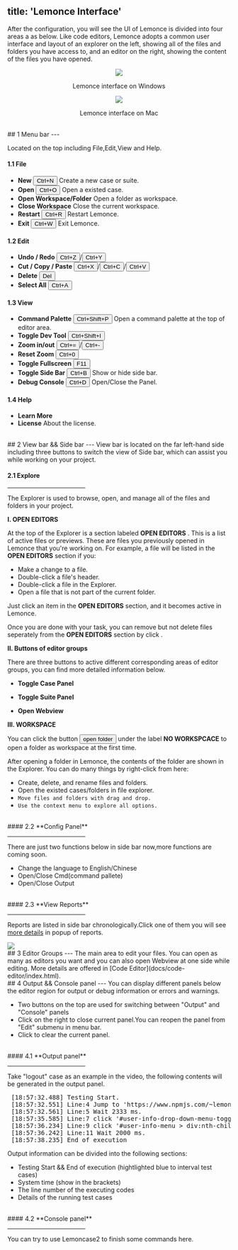 title: 'Lemonce Interface'
---

After the configuration, you will see the UI of Lemonce is divided into four areas a as below. Like code editors, Lemonce adopts a common user interface and layout of an explorer on the left, showing all of the files and folders you have access to, and an editor on the right, showing the content of the files you have opened.

<center><img src="/images/setup/interface-whole.png"></center>
<p align="center">Lemonce interface on Windows</p>

<center><img class="box-shadow" src="/images/setup/interface-mac.jpg"></center>
<p align="center">Lemonce interface on Mac</p>

<br/>
## 1 Menu bar
---

Located on the top including File,Edit,View and Help.

#### 1.1 File

- **New** <button>Ctrl+N</button> Create a new case or suite.
- **Open** <button>Ctrl+O</button> Open a existed case.
- **Open Workspace/Folder** Open a folder as workspace.
- **Close Workspace**  Close the current workspace.
- **Restart** <button>Ctrl+R</button> Restart Lemonce.
- **Exit** <button>Ctrl+W</button> Exit Lemonce.

#### 1.2 Edit

- **Undo / Redo** <button>Ctrl+Z</button>/<button>Ctrl+Y</button>
- **Cut / Copy / Paste** <button>Ctrl+X</button>/<button>Ctrl+C</button>/<button>Ctrl+V</button>
- **Delete** <button>Del</button>
- **Select All** <button>Ctrl+A</button>

#### 1.3 View

- **Command Palette** <button>Ctrl+Shift+P</button> Open a command palette at the top of editor area.
- **Toggle Dev Tool** <button>Ctrl+Shift+I</button> 
- **Zoom in/out** <button>Ctrl+=</button>/<button>Ctrl+-</button>
- **Reset Zoom** <button>Ctrl+0</button>
- **Toggle Fullscreen** <button>F11</button>
- **Toggle Side Bar** <button>Ctrl+B</button> Show or hide side bar.
- **Debug Console** <button>Ctrl+D</button> Open/Close the Panel.

#### 1.4 Help

- **Learn More** 
- **License** About the license.

<br/>
## 2 View bar && Side bar
---
View bar is located on the far left-hand side including three buttons to switch the view of Side bar, which can assist you while working on your project.

#### 2.1 **Explore**  <i class="fa fa-code fa-2x"></i>
<hr width=35% align="left">

The Explorer is used to browse, open, and manage all of the files and folders in your project. 

**I. OPEN EDITORS** 

At the top of the Explorer is a section labeled  <span class="btn-gray">**OPEN EDITORS**</span> . This is a list of active files or previews. These are files you previously opened in Lemonce that you're working on. For example, a file will be listed in the <span class="btn-gray">**OPEN EDITORS**</span> section if you:

- Make a change to a file.
- Double-click a file's header.
- Double-click a file in the Explorer.
- Open a file that is not part of the current folder.

Just click an item in the <span class="btn-gray">**OPEN EDITORS**</span> section, and it becomes active in Lemonce.

Once you are done with your task, you can remove but not delete files seperately from the <span class="btn-gray">**OPEN EDITORS**</span> section by click <i class="fa fa-times"></i>.

**II. Buttons of editor groups**

There are three buttons to active different corresponding areas of editor groups, you can find more detailed information below. 

- <i class="fa fa-file-code-o fa-2x" style="color:green"></i> **Toggle Case Panel**

- <i class="fa fa-file-text-o fa-2x" style="color:green"></i> **Toggle Suite Panel**

- <i class="fa fa-globe fa-2x" style="color:green"></i> **Open Webview**

**III. WORKSPACE** 

You can click the button <button class="btn-blue"> open folder</button> under the label <span class="btn-gray">**NO WORKSPCACE**</span> to open a folder as workspace at the first time.

After opening a folder in Lemonce, the contents of the folder are shown in the Explorer. You can do many things by right-click from here:
- Create, delete, and rename files and folders.
- Open the existed cases/folders in file explorer.
- `Move files and folders with drag and drop.`
- `Use the context menu to explore all options.`

<br/>
#### 2.2 **Config Panel** <i class="fa fa-cog fa-2x"></i> 
<hr width=35% align="left">

There are just two functions below in side bar now,more functions are coming soon.
- Change the language to English/Chinese
- Open/Close Cmd(command pallete)
- Open/Close Output

<br/>
#### 2.3 **View Reports** <i class="fa fa-bar-chart fa-2x"></i>
<hr width=35% align="left">

Reports are listed in side bar chronologically.Click one of them you will see [more details](/docs/guide/reports.html) in popup of reports.
<br/>

<img class="guide-images" src="/images/setup/interface-report.png">

<br/>
## 3 Editor Groups
---
The main area to edit your files. You can open as many as editors you want and you can also open Webview at one side while editing.
More details are offered in [Code Editor](docs/code-editor/index.html).

<br/>
## 4 Output && Console panel
---
You can display different panels below the editor region for output or debug information or errors and warnings.

- Two buttons on the top are used for switching between "Output" and "Console" panels
- Click <i class="fa fa-times-circle" color="grey"></i> on the right to close current panel.You can reopen the panel from "Edit" submenu in menu bar.
- Click <i class="fa fa-ban"></i> to clear the current panel.

<br/>
#### 4.1 **Output panel**
<hr width=35% align="left">

Take "logout" case as an example in the video, the following contents will be generated in the output panel.
<pre class='sublemon'>
 [18:57:32.488] Testing Start.
 [18:57:32.551] Line:4 Jump to 'https://www.npmjs.com/~lemoncase'.
 [18:57:32.561] Line:5 Wait 2333 ms.
 [18:57:35.585] Line:7 click '#user-info-drop-down-menu-toggle > svg:nth-child(4) > path:nth-child(1)'.
 [18:57:36.234] Line:9 click '#user-info-menu > div:nth-child(1) > ul:nth-child(1) > li:nth-child(5) > form:nth-child(1) > button:nth-child(2)'.
 [18:57:36.242] Line:11 Wait 2000 ms.
 [18:57:38.235] End of execution
</pre>

Output information can be divided into the following sections:
- Testing Start && <span class="btn-blue">End of execution</span> (hightlighted blue to interval test cases)
- System time (show in the brackets)
- The line number of the executing codes
- Details of the running test cases

<br/>
#### 4.2 **Console panel**
<hr width=35% align="left">

You can try to use Lemoncase2 to finish some commands here.